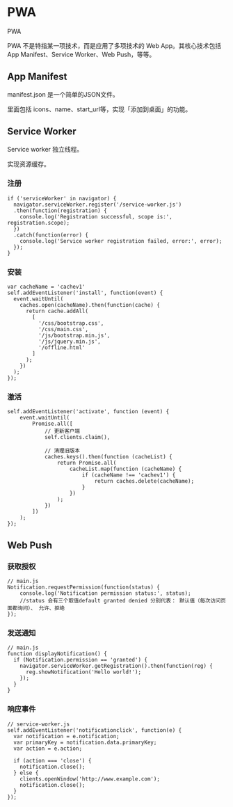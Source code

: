 # PWA

PWA

PWA 不是特指某一项技术，而是应用了多项技术的 Web App。其核心技术包括 App Manifest、Service Worker、Web Push，等等。

## App Manifest

manifest.json 是一个简单的JSON文件。

里面包括 icons、name、start\_url等，实现「添加到桌面」的功能。

## Service Worker

Service worker 独立线程。

实现资源缓存。

### 注册

```text
if ('serviceWorker' in navigator) {
  navigator.serviceWorker.register('/service-worker.js')
  .then(function(registration) {
    console.log('Registration successful, scope is:', registration.scope);
  })
  .catch(function(error) {
    console.log('Service worker registration failed, error:', error);
  });
}
```

### 安装

```text
var cacheName = 'cachev1'
self.addEventListener('install', function(event) {
  event.waitUntil(
    caches.open(cacheName).then(function(cache) {
      return cache.addAll(
        [
          '/css/bootstrap.css',
          '/css/main.css',
          '/js/bootstrap.min.js',
          '/js/jquery.min.js',
          '/offline.html'
        ]
      );
    })
  );
});
```

### 激活

```text
self.addEventListener('activate', function (event) {
    event.waitUntil(
        Promise.all([
            // 更新客户端
            self.clients.claim(),

            // 清理旧版本
            caches.keys().then(function (cacheList) {
                return Promise.all(
                    cacheList.map(function (cacheName) {
                        if (cacheName !== 'cachev1') {
                            return caches.delete(cacheName);
                        }
                    })
                );
            })
        ])
    );
});
```

## Web Push

### 获取授权

```text
// main.js
Notification.requestPermission(function(status) {
    console.log('Notification permission status:', status);
    //status 会有三个取值default granted denied 分别代表： 默认值（每次访问页面都询问）、 允许、拒绝
});
```

### 发送通知

```text
// main.js
function displayNotification() {
  if (Notification.permission == 'granted') {
    navigator.serviceWorker.getRegistration().then(function(reg) {
      reg.showNotification('Hello world!');
    });
  }
}
```

### 响应事件

```text
// service-worker.js
self.addEventListener('notificationclick', function(e) {
  var notification = e.notification;
  var primaryKey = notification.data.primaryKey;
  var action = e.action;

  if (action === 'close') {
    notification.close();
  } else {
    clients.openWindow('http://www.example.com');
    notification.close();
  }
});
```

